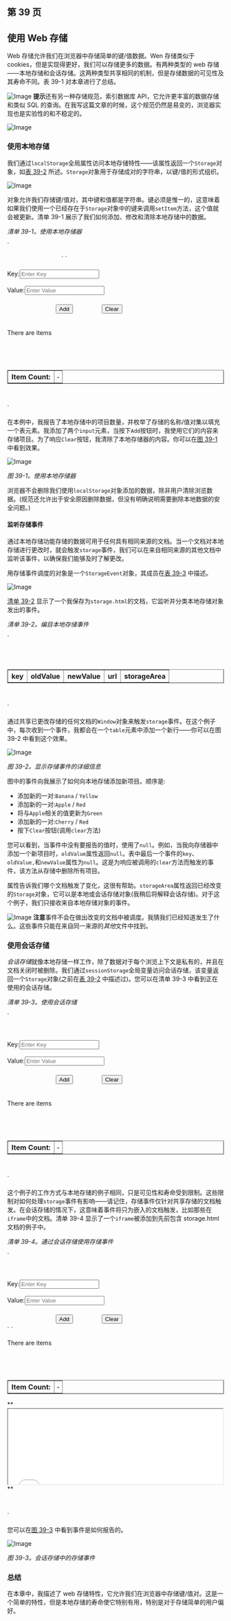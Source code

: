 ## 第 39 页

## 使用 Web 存储

Web 存储允许我们在浏览器中存储简单的键/值数据。Wen 存储类似于 cookies，但是实现得更好，我们可以存储更多的数据。有两种类型的 web 存储——本地存储和会话存储。这两种类型共享相同的机制，但是存储数据的可见性及其寿命不同。表 39-1 对本章进行了总结。

![Image](img/square.jpg) **提示**还有另一种存储规范，索引数据库 API，它允许更丰富的数据存储和类似 SQL 的查询。在我写这篇文章的时候，这个规范仍然是易变的，浏览器实现也是实验性的和不稳定的。

![Image](img/t3901.jpg)

### 使用本地存储

我们通过`localStorage`全局属性访问本地存储特性——该属性返回一个`Storage`对象，如[表 39-2](#tab_39_2) 所述。`Storage`对象用于存储成对的字符串，以键/值的形式组织。

![Image](img/t3902.jpg)

对象允许我们存储键/值对，其中键和值都是字符串。键必须是惟一的，这意味着如果我们使用一个已经存在于`Storage`对象中的键来调用`setItem`方法，这个值就会被更新。清单 39-1 展示了我们如何添加、修改和清除本地存储中的数据。

*清单 39-1。使用本地存储器*

`<!DOCTYPE HTML>
<html>
    <head>
        <title>Example</title>
        <style>
            body > * {float: left;}
            table {border-collapse: collapse; margin-left: 50px}
            th, td {padding: 4px;}
            th {text-align: right;}
            input {border: thin solid black; padding: 2px;}
            label {min-width: 50px; display: inline-block; text-align: right;}
            #countmsg, #buttons {margin-left: 50px; margin-top: 5px; margin-bottom: 5px;}
        </style>
    </head>
    <body>` `        <div>
            <div><label>Key:</label><input id="key" placeholder="Enter Key"/></div>
            <div><label>Value:</label><input id="value" placeholder="Enter Value"/></div>
            <div id="buttons">
                <button id="add">Add</button>
                <button id="clear">Clear</button>
            </div>
            <p id="countmsg">There are <span id="count"></span> items</p>
        </div>

        <table id="data" border="1">
            <tr><th>Item Count:</th><td id="count">-</td></tr>
        </table>

        <script>
            displayData();

            var buttons = document.getElementsByTagName("button");
            for (var i = 0; i < buttons.length; i++) {
                buttons[i].onclick = handleButtonPress;
            }

            function handleButtonPress(e) {
                switch (e.target.id) {
                    case 'add':
                        var key = document.getElementById("key").value;
                        var value = document.getElementById("value").value;
                        **localStorage.setItem(key, value);**
                        break;
                    case 'clear':
**                        localStorage.clear();**
                        break;
                }
                displayData();
            }

            function displayData() {
                var tableElem = document.getElementById("data");
                tableElem.innerHTML = "";
                **var itemCount = localStorage.length;**
                document.getElementById("count").innerHTML = itemCount;
                for (var i = 0; i < itemCount; i++) {
                    **var key = localStorage.key(i);**
                    **var val = localStorage[key];**
                    tableElem.innerHTML += "<tr><th>" + key + ":</th><td>"
                        + val + "</td></tr>";
                }
            }
        </script>
    </body>
</html>`

在本例中，我报告了本地存储中的项目数量，并枚举了存储的名称/值对集以填充一个表元素。我添加了两个`input`元素，当按下`Add`按钮时，我使用它们的内容来存储项目。为了响应`Clear`按钮，我清除了本地存储器的内容。你可以在[图 39-1](#fig_39_1) 中看到效果。

![Image](img/3901.jpg)

*图 39-1。使用本地存储器*

浏览器不会删除我们使用`localStorage`对象添加的数据，除非用户清除浏览数据。(规范还允许出于安全原因删除数据，但没有明确说明需要删除本地数据的安全问题。)

#### 监听存储事件

通过本地存储功能存储的数据可用于任何具有相同来源的文档。当一个文档对本地存储进行更改时，就会触发`storage`事件，我们可以在来自相同来源的其他文档中监听该事件，以确保我们能够及时了解更改。

用存储事件调度的对象是一个`StorageEvent`对象，其成员在[表 39-3](#tab_39_3) 中描述。

![Image](img/t3903.jpg)

[清单 39-2](#list_39_2) 显示了一个我保存为`storage.html`的文档，它监听并分类本地存储对象发出的事件。

*清单 39-2。编目本地存储事件*

`<!DOCTYPE HTML>
<html>
    <head>
        <title>Storage</title>
        <style>
            table {border-collapse: collapse;}
            th, td {padding: 4px;}
        </style>
    </head>
    <body>
        <table id="data" border="1">
            <tr>
                <th>key</th>
                <th>oldValue</th>
                <th>newValue</th>
                <th>url</th>
                <th>storageArea</th>
            </tr>
        </table>
        <script>
            var tableElem = document.getElementById("data");

**            window.onstorage = handleStorage;**

**            function handleStorage(e) {**
**                var row = "<tr>";**
**                row += "<td>" + e.key + "</td>";**
**                row += "<td>" + e.oldValue + "</td>";**
**                row += "<td>" + e.newValue + "</td>";**
**                row += "<td>" + e.url + "</td>";**
**                row += "<td>" + (e.storageArea == localStorage) + "</td></tr>";**
**                tableElem.innerHTML += row;**
**            };**
        </script>
    </body>
</html>`

通过共享已更改存储的任何文档的`Window`对象来触发`storage`事件。在这个例子中，每次收到一个事件，我都会在一个`table`元素中添加一个新行——你可以在图 39-2 中看到这个效果。

![Image](img/3902.jpg)

*图 39-2。显示存储事件的详细信息*

图中的事件向我展示了如何向本地存储添加新项目。顺序是:

*   添加新的一对:`Banana` / `Yellow`
*   添加新的一对:`Apple` / `Red`
*   将与`Apple`相关的值更新为`Green`
*   添加新的一对:`Cherry` / `Red`
*   按下`Clear`按钮(调用`clear`方法)

您可以看到，当事件中没有要报告的值时，使用了`null`。例如，当我向存储器中添加一个新项目时，`oldValue`属性返回`null`。表中最后一个事件的`key`、`oldValue,`和`newValue`属性为`null`。这是为响应被调用的`clear`方法而触发的事件，该方法从存储中删除所有项目。

属性告诉我们哪个文档触发了变化，这很有帮助。`storageArea`属性返回已经改变的`Storage`对象，它可以是本地或会话存储对象(我稍后将解释会话存储)。对于这个例子，我们只接收来自本地存储对象的事件。

![Image](img/square.jpg) **注意**事件不会在做出改变的文档中被调度。我猜我们已经知道发生了什么。这些事件只能在来自同一来源的*其他*文件中找到。

### 使用会话存储

*会话存储*就像本地存储一样工作，除了数据对于每个浏览上下文是私有的，并且在文档关闭时被删除。我们通过`sessionStorage`全局变量访问会话存储，该变量返回一个`Storage`对象(之前在[表 39-2](#tab_39_2) 中描述过)。您可以在清单 39-3 中看到正在使用的会话存储。

*清单 39-3。使用会话存储*

`<!DOCTYPE HTML>
<html>
    <head>
        <title>Example</title>
        <style>
            body > * {float: left;}
            table {border-collapse: collapse; margin-left: 50px}
            th, td {padding: 4px;}
            th {text-align: right;}
            input {border: thin solid black; padding: 2px;}
            label {min-width: 50px; display: inline-block; text-align: right;}
            #countmsg, #buttons {margin-left: 50px; margin-top: 5px; margin-bottom: 5px;}
        </style>
    </head>
    <body>
        <div>
            <div><label>Key:</label><input id="key" placeholder="Enter Key"/></div>
            <div><label>Value:</label><input id="value" placeholder="Enter Value"/></div>
            <div id="buttons">
                <button id="add">Add</button>
                <button id="clear">Clear</button>
            </div>
            <p id="countmsg">There are <span id="count"></span> items</p>
        </div>

        <table id="data" border="1">
            <tr><th>Item Count:</th><td id="count">-</td></tr>
        </table>

        <script>
            displayData();

            var buttons = document.getElementsByTagName("button");
            for (var i = 0; i < buttons.length; i++) {
                buttons[i].onclick = handleButtonPress;
            }

            function handleButtonPress(e) {
                switch (e.target.id) {
                    case 'add':
                        var key = document.getElementById("key").value;
                        var value = document.getElementById("value").value;
**                        sessionStorage.setItem(key, value);**
                        break;
                    case 'clear':
**                        sessionStorage.clear();**` `                        break;
                }
                displayData();
            }

            function displayData() {
                var tableElem = document.getElementById("data");
                tableElem.innerHTML = "";
**                var itemCount = sessionStorage.length;**
                document.getElementById("count").innerHTML = itemCount;
                for (var i = 0; i < itemCount; i++) {
**                    var key = sessionStorage.key(i);**
**                    var val = sessionStorage[key];**
                    tableElem.innerHTML += "<tr><th>" + key + ":</th><td>"
                        + val + "</td></tr>";
                }
            }
        </script>
    </body>
</html>`

这个例子的工作方式与本地存储的例子相同，只是可见性和寿命受到限制。这些限制对如何处理`storage`事件有影响——请记住，存储事件仅针对共享存储的文档触发。在会话存储的情况下，这意味着事件将只为嵌入的文档触发，比如那些在`iframe`中的文档。清单 39-4 显示了一个`iframe`被添加到先前包含 storage.html 文档的例子中。

*清单 39-4。通过会话存储使用存储事件*

`<!DOCTYPE HTML>
<html>
    <head>
        <title>Example</title>
        <style>
            body > * {float: left;}
            table {border-collapse: collapse; margin-left: 50px}
            th, td {padding: 4px;}
            th {text-align: right;}
            input {border: thin solid black; padding: 2px;}
            label {min-width: 50px; display: inline-block; text-align: right;}
            #countmsg, #buttons {margin-left: 50px; margin-top: 5px; margin-bottom: 5px;}
            iframe {clear: left;}
        </style>
    </head>
    <body>
        <div>
            <div><label>Key:</label><input id="key" placeholder="Enter Key"/></div>
            <div><label>Value:</label><input id="value" placeholder="Enter Value"/></div>
            <div id="buttons">
                <button id="add">Add</button>
                <button id="clear">Clear</button>
            </div>` `            <p id="countmsg">There are <span id="count"></span> items</p>
        </div>

        <table id="data" border="1">
            <tr><th>Item Count:</th><td id="count">-</td></tr>
        </table>

**        <iframe src="storage.html" width="500" height="175"></iframe>**

        <script>
            displayData();

            var buttons = document.getElementsByTagName("button");
            for (var i = 0; i < buttons.length; i++) {
                buttons[i].onclick = handleButtonPress;
            }

            function handleButtonPress(e) {
                switch (e.target.id) {
                    case 'add':
                        var key = document.getElementById("key").value;
                        var value = document.getElementById("value").value;
                        sessionStorage.setItem(key, value);
                        break;
                    case 'clear':
                        sessionStorage.clear();
                        break;
                }
                displayData();
            }

            function displayData() {
                var tableElem = document.getElementById("data");
                tableElem.innerHTML = "";
                var itemCount = sessionStorage.length;
                document.getElementById("count").innerHTML = itemCount;
                for (var i = 0; i < itemCount; i++) {
                    var key = sessionStorage.key(i);
                    var val = sessionStorage[key];
                    tableElem.innerHTML += "<tr><th>" + key + ":</th><td>"
                        + val + "</td></tr>";
                }
            }
        </script>
    </body>
</html>`

您可以在[图 39-3](#fig_39_3) 中看到事件是如何报告的。

![Image](img/3903.jpg)

*图 39-3。会话存储中的存储事件*

### 总结

在本章中，我描述了 web 存储特性，它允许我们在浏览器中存储键/值对。这是一个简单的特性，但是本地存储的寿命使它特别有用，特别是对于存储简单的用户偏好。